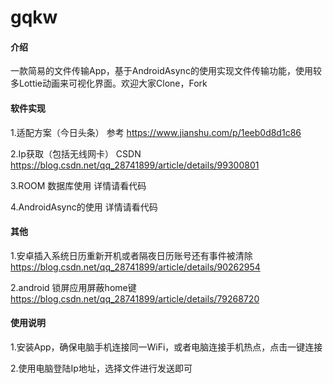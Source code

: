 ﻿# gqkw

#### 介绍
一款简易的文件传输App，基于AndroidAsync的使用实现文件传输功能，使用较多Lottie动画来可视化界面。欢迎大家Clone，Fork

#### 软件实现
1.适配方案（今日头条） 参考 https://www.jianshu.com/p/1eeb0d8d1c86

2.Ip获取（包括无线网卡） CSDN https://blog.csdn.net/qq_28741899/article/details/99300801

3.ROOM 数据库使用 详情请看代码

4.AndroidAsync的使用 详情请看代码


#### 其他
1.安卓插入系统日历重新开机或者隔夜日历账号还有事件被清除 https://blog.csdn.net/qq_28741899/article/details/90262954

2.android 锁屏应用屏蔽home键  https://blog.csdn.net/qq_28741899/article/details/79268720

#### 使用说明

1.安装App，确保电脑手机连接同一WiFi，或者电脑连接手机热点，点击一键连接

2.使用电脑登陆Ip地址，选择文件进行发送即可

